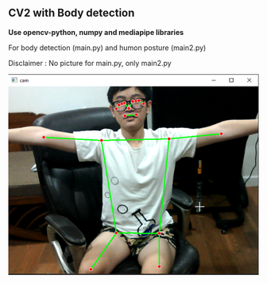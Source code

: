 ## CV2 with Body detection

**Use opencv-python, numpy and mediapipe libraries**

For body detection (main.py) and humon posture (main2.py)

Disclaimer : No picture for main.py, only main2.py

![Picture](https://github.com/FujiAshira/cv2/blob/master/cv2.png?raw=true)
